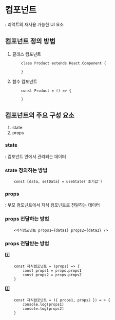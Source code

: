 # 컴포넌트 
: 리액트의 재사용 가능한 UI 요소

## 컴포넌트 정의 방법
1. 클래스 컴포넌트
    ```
        class Product extends React.Component {
             
        }
    ```
2. 함수 컴포넌트
    ```
        const Product = () => {

        }
    ```

## 컴포넌트의 주요 구성 요소
1. state
2. props

### state
: 컴포넌트 안에서 관리되는 데이터

### state 정의하는 방법
```
    const [data, setData] = useState('초기값')
```

### props
: 부모 컴포넌트에서 자식 컴포넌트로 전달하는 데이터

### props 전달하는 방법
```
    <자식컴포넌트 props1={data1} props2={data2} />
```

### props 전달받는 방법
1️⃣
```
    const 자식컴포넌트 = (props) => {
        const props1 = props.props1
        const props2 = props.props2
    }
```
2️⃣
```
    const 자식컴포넌트 = ({ props1, props2 }) = > {
        console.log(props1)
        console.log(props2)
    }
```




